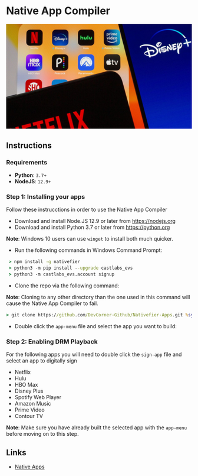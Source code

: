# Native App Compiler

<div align="center"> <img src="banner.jpg" widht=100%></img></div>

## Instructions

### Requirements

  * **Python**: `3.7+`
  * **NodeJS**: `12.9+`

### Step 1: Installing your apps
 Follow these instrucctions in order to use the Native App Compiler
 
 * Download and install Node.JS 12.9 or later from https://nodejs.org
 * Download and install Python 3.7 or later from https://python.org
 
 **Note**: Windows 10 users can use `winget` to install both much quicker.
 
 * Run the following commands in Windows Command Prompt:
 
 ```bat
  > npm install -g nativefier
  > python3 -m pip install --upgrade castlabs_evs
  > python3 -m castlabs_evs.account signup
  ```

 * Clone the repo via the following command:

 **Note**: Cloning to any other directory than the one used in this command will cause the Native App Compiler to fail.

 ```bat
 > git clone https://github.com/DevCorner-Github/Nativefier-Apps.git %systemdrive%\Native-Apps
 ```

 * Double click the `app-menu` file and select the app you want to build:

### Step 2: Enabling DRM Playback
For the following apps you will need to double click the `sign-app` file and select an app to digitally sign

  * Netflix
  * Hulu
  * HBO Max
  * Disney Plus
  * Spotify Web Player
  * Amazon Music
  * Prime Video
  * Contour TV

**Note**: Make sure you have already built the selected app with the `app-menu` before moving on to this step.

## Links

 * [Native Apps](https://github.com/DevCorner-Github/Nativefier-Apps/wiki/Native-Apps)
